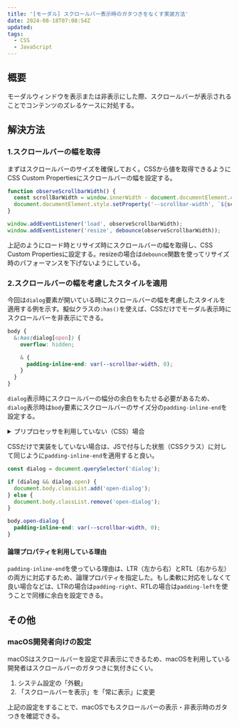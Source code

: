 ```yaml
---
title: '[モーダル] スクロールバー表示時のガタつきをなくす実装方法'
date: 2024-08-18T07:08:54Z
updated:
tags:
  - CSS
  - JavaScript
---
```


## 概要

モーダルウィンドウを表示または非表示にした際、スクロールバーが表示されることでコンテンツのズレるケースに対処する。

## 解決方法

### 1.スクロールバーの幅を取得

まずはスクロールバーのサイズを確保しておく。CSSから値を取得できるようにCSS Custom Propertiesにスクロールバーの幅を設定する。

```ts
function observeScrollbarWidth() {
  const scrollBarWidth = window.innerWidth - document.documentElement.clientWidth;
  document.documentElement.style.setProperty('--scrollbar-width', `${scrollBarWidth}px`);
}

window.addEventListener('load', observeScrollbarWidth);
window.addEventListener('resize', debounce(observeScrollbarWidth));
```

上記のようにロード時とリサイズ時にスクロールバーの幅を取得し、CSS Custom Propertiesに設定する。resizeの場合は`debounce`関数を使ってリサイズ時のパフォーマンスを下げないようにしている。

### 2.スクロールバーの幅を考慮したスタイルを適用

今回は`dialog`要素が開いている時にスクロールバーの幅を考慮したスタイルを適用する例を示す。擬似クラスの`:has()`を使えば、CSSだけでモーダル表示時にスクロールバーを非表示にできる。

```scss
body {
  &:has(dialog[open]) {
    overflow: hidden;

    & {
      padding-inline-end: var(--scrollbar-width, 0);
    }
  }
}
```

`dialog`表示時にスクロールバーの幅分の余白をもたせる必要があるため、`dialog`表示時は`body`要素にスクロールバーのサイズ分の`padding-inline-end`を設定する。

<!-- prettier-ignore-start -->
<details>
<summary>プリプロセッサを利用していない（CSS）場合</summary>

```css
body:has(dialog[open]) {
  overflow: hidden;
}

body:has(dialog[open]) {
  padding-inline-end: var(--scrollbar-width, 0);
}
```

</details>
<!-- prettier-ignore-end -->

CSSだけで実装をしていない場合は、JSで付与した状態（CSSクラス）に対して同じように`padding-inline-end`を適用すると良い。

```ts
const dialog = document.querySelector('dialog');

if (dialog && dialog.open) {
  document.body.classList.add('open-dialog');
} else {
  document.body.classList.remove('open-dialog');
}
```

```css
body.open-dialog {
  padding-inline-end: var(--scrollbar-width, 0);
}
```

#### 論理プロパティを利用している理由

`padding-inline-end`を使っている理由は、LTR（左から右）とRTL（右から左）の両方に対応するため、論理プロパティを指定した。もし柔軟に対応をしなくて良い場合などは、LTRの場合は`padding-right`、RTLの場合は`padding-left`を使うことで同様に余白を設定できる。

## その他

### macOS開発者向けの設定

macOSはスクロールバーを設定で非表示にできるため、macOSを利用している開発者はスクロールバーのガタつきに気付きにくい。

1. システム設定の「外観」
2. 「スクロールバーを表示」を「常に表示」に変更

上記の設定をすることで、macOSでもスクロールバーの表示・非表示時のガタつきを確認できる。
